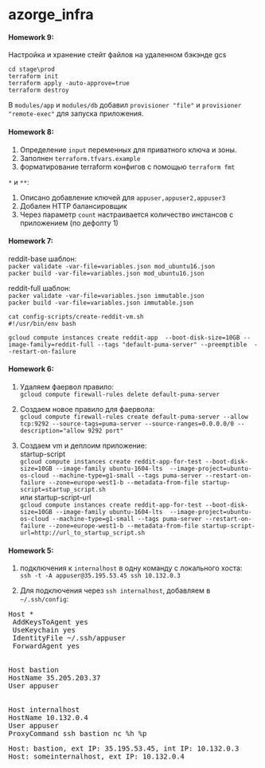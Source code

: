 # azorge_infra
#### Homework 9:

Настройка и хранение стейт файлов на удаленном бэкэнде gcs <br/>
```
cd stage\prod
terraform init
terraform apply -auto-approve=true
terraform destroy 
```

 В `modules/app` и `modules/db` добавил `provisioner "file"` и `provisioner "remote-exec"`
 для запуска приложения.

#### Homework 8:
1. Определение `input` переменных для приватного ключа и зоны.
2. Заполнен `terraform.tfvars.example`
3. форматирование terraform конфигов с помощью `terraform fmt`

`*` и `**`:
1. Описано добавление ключей для `appuser,appuser2,appuser3`
2. Добален HTTP балансировщик
3. Через параметр `count` настраивается количество инстансов с приложением (по дефолту 1)


#### Homework 7:
reddit-base шаблон: <br/>
`packer validate -var-file=variables.json mod_ubuntu16.json` <br/>
`packer build -var-file=variables.json mod_ubuntu16.json`

reddit-full шаблон:<br/>
`packer validate -var-file=variables.json immutable.json` <br/>
`packer build -var-file=variables.json immutable.json`

```
cat config-scripts/create-reddit-vm.sh 
#!/usr/bin/env bash

gcloud compute instances create reddit-app  --boot-disk-size=10GB --image-family=reddit-full --tags "default-puma-server" --preemptible  --restart-on-failure
```

#### Homework 6:
1. Удаляем фаервол правило: <br/>
`gcloud compute firewall-rules delete default-puma-server`

2. Создаем новое правило для фаервола: <br/>
`gcloud compute firewall-rules create default-puma-server --allow tcp:9292 --source-tags=puma-server --source-ranges=0.0.0.0/0 --description="allow 9292 port"`

3. Создаем vm и деплоим приложение: <br/>
startup-script <br/>
`gcloud compute instances create reddit-app-for-test --boot-disk-size=10GB --image-family ubuntu-1604-lts  --image-project=ubuntu-os-cloud --machine-type=g1-small --tags puma-server --restart-on-failure --zone=europe-west1-b --metadata-from-file startup-script=startup_script.sh`<br/>
или startup-script-url<br/>
`gcloud compute instances create reddit-app-for-test --boot-disk-size=10GB --image-family ubuntu-1604-lts  --image-project=ubuntu-os-cloud --machine-type=g1-small --tags puma-server --restart-on-failure --zone=europe-west1-b --metadata-from-file startup-script-url=http://url_to_startup_script.sh`

 
#### Homework 5:
1. подключения к `internalhost` в одну команду с локального хоста:<br />
`ssh -t -A appuser@35.195.53.45 ssh 10.132.0.3`

2. Для подключения через `ssh internalhost`, добавляем в `~/.ssh/config`:
<pre>Host *
 AddKeysToAgent yes
 UseKeychain yes
 IdentityFile ~/.ssh/appuser
 ForwardAgent yes
<br />
Host bastion
HostName 35.205.203.37
User appuser
<br />
Host internalhost
HostName 10.132.0.4
User appuser
ProxyCommand ssh bastion nc %h %p</pre>

<pre>Host: bastion, ext IP: 35.195.53.45, int IP: 10.132.0.3
Host: someinternalhost, ext IP: 10.132.0.4</pre>

